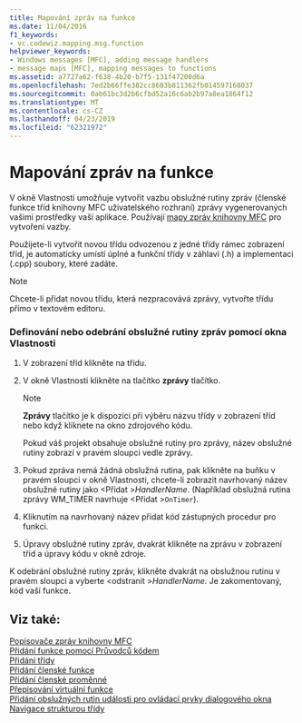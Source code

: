```yaml
---
title: Mapování zpráv na funkce
ms.date: 11/04/2016
f1_keywords:
- vc.codewiz.mapping.msg.function
helpviewer_keywords:
- Windows messages [MFC], adding message handlers
- message maps [MFC], mapping messages to functions
ms.assetid: a7727a62-f638-4b20-b7f5-131f47200d6a
ms.openlocfilehash: 7ed2b66ffe382cc8683b811362fb014597168037
ms.sourcegitcommit: 0ab61bc3d2b6cfbd52a16c6ab2b97a8ea1864f12
ms.translationtype: MT
ms.contentlocale: cs-CZ
ms.lasthandoff: 04/23/2019
ms.locfileid: "62321972"
---
```

# <a name="mapping-messages-to-functions"></a>Mapování zpráv na funkce

V okně Vlastnosti umožňuje vytvořit vazbu obslužné rutiny zpráv (členské funkce tříd knihovny MFC uživatelského rozhraní) zprávy vygenerovaných vašimi prostředky vaší aplikace. Používají [mapy zpráv knihovny MFC](../../mfc/messages-and-commands-in-the-framework.md) pro vytvoření vazby.

Použijete-li vytvořit novou třídu odvozenou z jedné třídy rámec zobrazení tříd, je automaticky umístí úplné a funkční třídy v záhlaví (.h) a implementaci (.cpp) soubory, které zadáte.

> [!NOTE]
>  Chcete-li přidat novou třídu, která nezpracovává zprávy, vytvořte třídu přímo v textovém editoru.

### <a name="to-define-or-remove-a-message-handler-using-the-properties-window"></a>Definování nebo odebrání obslužné rutiny zpráv pomocí okna Vlastnosti

1. V zobrazení tříd klikněte na třídu.

1. V okně Vlastnosti klikněte na tlačítko **zprávy** tlačítko.

    > [!NOTE]
    >  **Zprávy** tlačítko je k dispozici při výběru názvu třídy v zobrazení tříd nebo když kliknete na okno zdrojového kódu.

   Pokud váš projekt obsahuje obslužné rutiny pro zprávy, název obslužné rutiny zobrazí v pravém sloupci vedle zprávy.

1. Pokud zpráva nemá žádná obslužná rutina, pak klikněte na buňku v pravém sloupci v okně Vlastnosti, chcete-li zobrazit navrhovaný název obslužné rutiny jako \<Přidat >*HandlerName*. (Například obslužná rutina zprávy WM_TIMER navrhuje \<Přidat >`OnTimer`).

1. Kliknutím na navrhovaný název přidat kód zástupných procedur pro funkci.

1. Úpravy obslužné rutiny zpráv, dvakrát klikněte na zprávu v zobrazení tříd a úpravy kódu v okně zdroje.

K odebrání obslužné rutiny zpráv, klikněte dvakrát na obslužnou rutinu v pravém sloupci a vyberte \<odstranit >*HandlerName*. Je zakomentovaný, kód vaší funkce.

## <a name="see-also"></a>Viz také:

[Popisovače zpráv knihovny MFC](../../mfc/reference/adding-an-mfc-message-handler.md)<br/>
[Přidání funkce pomocí Průvodců kódem](../../ide/adding-functionality-with-code-wizards-cpp.md)<br/>
[Přidání třídy](../../ide/adding-a-class-visual-cpp.md)<br/>
[Přidání členské funkce](../../ide/adding-a-member-function-visual-cpp.md)<br/>
[Přidání členské proměnné](../../ide/adding-a-member-variable-visual-cpp.md)<br/>
[Přepisování virtuální funkce](../../ide/overriding-a-virtual-function-visual-cpp.md)<br/>
[Přidání obslužných rutin události pro ovládací prvky dialogového okna](../../windows/adding-event-handlers-for-dialog-box-controls.md)<br/>
[Navigace strukturou třídy](../../ide/navigating-the-class-structure-visual-cpp.md)
